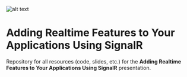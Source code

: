 ![alt text](http://lozanotek.com/images/logo.gif "Created by Lozanotek, Inc.") 
# Adding Realtime Features to Your Applications Using SignalR


Repository for all resources (code, slides, etc.) for the **Adding Realtime Features to Your Applications Using SignalR** presentation.
